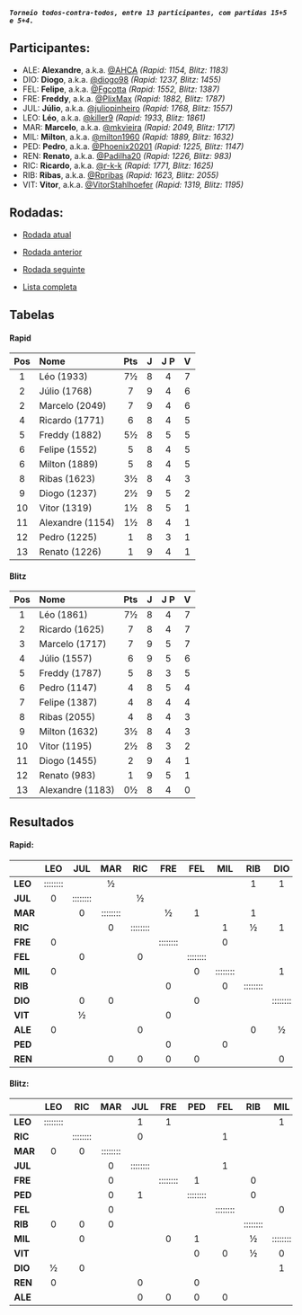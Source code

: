 ***`Torneio todos-contra-todos, entre 13 participantes, com partidas 15+5 e 5+4.`***

## Participantes:

* ALE: **Alexandre**, a.k.a. [@AHCA](https://www.lichess.org/@/AHCA) *(Rapid: 1154, Blitz: 1183)*
* DIO: **Diogo**, a.k.a. [@diogo98](https://www.lichess.org/@/diogo98) *(Rapid: 1237, Blitz: 1455)*
* FEL: **Felipe**, a.k.a. [@Fgcotta](https://www.lichess.org/@/Fgcotta) *(Rapid: 1552, Blitz: 1387)*
* FRE: **Freddy**, a.k.a. [@PlixMax](https://www.lichess.org/@/PlixMax) *(Rapid: 1882, Blitz: 1787)*
* JUL: **Júlio**, a.k.a. [@juliopinheiro](https://www.lichess.org/@/juliopinheiro) *(Rapid: 1768, Blitz: 1557)*
* LEO: **Léo**, a.k.a. [@killer9](https://www.lichess.org/@/killer9) *(Rapid: 1933, Blitz: 1861)*
* MAR: **Marcelo**, a.k.a. [@mkvieira](https://www.lichess.org/@/mkvieira) *(Rapid: 2049, Blitz: 1717)*
* MIL: **Milton**, a.k.a. [@milton1960](https://www.lichess.org/@/milton1960) *(Rapid: 1889, Blitz: 1632)*
* PED: **Pedro**, a.k.a. [@Phoenix20201](https://www.lichess.org/@/Phoenix20201) *(Rapid: 1225, Blitz: 1147)*
* REN: **Renato**, a.k.a. [@Padilha20](https://www.lichess.org/@/Padilha20) *(Rapid: 1226, Blitz: 983)*
* RIC: **Ricardo**, a.k.a. [@r-k-k](https://www.lichess.org/@/r-k-k) *(Rapid: 1771, Blitz: 1625)*
* RIB: **Ribas**, a.k.a. [@Rpribas](https://www.lichess.org/@/Rpribas) *(Rapid: 1623, Blitz: 2055)*
* VIT: **Vitor**, a.k.a. [@VitorStahlhoefer](https://www.lichess.org/@/VitorStahlhoefer) *(Rapid: 1319, Blitz: 1195)*

## Rodadas:

* [Rodada atual](https://grupo-de-xadrez.github.io/rodadas/10)

* [Rodada anterior](https://grupo-de-xadrez.github.io/rodadas/9)

* [Rodada seguinte](https://grupo-de-xadrez.github.io/rodadas/11)

* [Lista completa](https://grupo-de-xadrez.github.io/rodadas)

## Tabelas

#### Rapid

| Pos | Nome | Pts | J | J P | V |
| :---: | :--- | :---: | :---: | :---: | :---: |
| 1 | Léo (1933) | 7½ | 8 | 4 | 7 |
| 2 | Júlio (1768) | 7 | 9 | 4 | 6 |
| 2 | Marcelo (2049) | 7 | 9 | 4 | 6 |
| 4 | Ricardo (1771) | 6 | 8 | 4 | 5 |
| 5 | Freddy (1882) | 5½ | 8 | 5 | 5 |
| 6 | Felipe (1552) | 5 | 8 | 4 | 5 |
| 6 | Milton (1889) | 5 | 8 | 4 | 5 |
| 8 | Ribas (1623) | 3½ | 8 | 4 | 3 |
| 9 | Diogo (1237) | 2½ | 9 | 5 | 2 |
| 10 | Vitor (1319) | 1½ | 8 | 5 | 1 |
| 11 | Alexandre (1154) | 1½ | 8 | 4 | 1 |
| 12 | Pedro (1225) | 1 | 8 | 3 | 1 |
| 13 | Renato (1226) | 1 | 9 | 4 | 1 |

#### Blitz

| Pos | Nome | Pts | J | J P | V |
| :---: | :--- | :---: | :---: | :---: | :---: |
| 1 | Léo (1861) | 7½ | 8 | 4 | 7 |
| 2 | Ricardo (1625) | 7 | 8 | 4 | 7 |
| 3 | Marcelo (1717) | 7 | 9 | 5 | 7 |
| 4 | Júlio (1557) | 6 | 9 | 5 | 6 |
| 5 | Freddy (1787) | 5 | 8 | 3 | 5 |
| 6 | Pedro (1147) | 4 | 8 | 5 | 4 |
| 7 | Felipe (1387) | 4 | 8 | 4 | 4 |
| 8 | Ribas (2055) | 4 | 8 | 4 | 3 |
| 9 | Milton (1632) | 3½ | 8 | 4 | 3 |
| 10 | Vitor (1195) | 2½ | 8 | 3 | 2 |
| 11 | Diogo (1455) | 2 | 9 | 4 | 1 |
| 12 | Renato (983) | 1 | 9 | 5 | 1 |
| 13 | Alexandre (1183) | 0½ | 8 | 4 | 0 |

## Resultados

#### Rapid:

| | LEO | JUL | MAR | RIC | FRE | FEL | MIL | RIB | DIO | VIT | ALE | PED | REN |
| :--- | :---: | :---: | :---: | :---: | :---: | :---: | :---: | :---: | :---: | :---: | :---: | :---: | :---: |
| **LEO** | :::::::: |  | ½ |  |  |  |  | 1 | 1 |  |  |  | 1 |
| **JUL** | 0 | :::::::: |  | ½ |  |  |  |  |  |  | 1 | 1 | 1 |
| **MAR** |  | 0 | :::::::: |  | ½ | 1 |  | 1 |  |  |  | 1 |  |
| **RIC** |  |  | 0 | :::::::: |  |  | 1 | ½ | 1 |  |  |  |  |
| **FRE** | 0 |  |  |  | :::::::: |  | 0 |  |  |  | 1 |  |  |
| **FEL** |  | 0 |  | 0 |  | :::::::: |  |  |  | 1 | 1 |  |  |
| **MIL** | 0 |  |  |  |  | 0 | :::::::: |  | 1 | 1 |  |  |  |
| **RIB** |  |  |  |  | 0 |  | 0 | :::::::: |  | 1 |  | 1 |  |
| **DIO** |  | 0 | 0 |  |  | 0 |  |  | :::::::: | 1 |  |  |  |
| **VIT** |  | ½ |  |  | 0 |  |  |  |  | :::::::: |  |  | 0 |
| **ALE** | 0 |  |  | 0 |  |  |  | 0 | ½ |  | :::::::: |  |  |
| **PED** |  |  |  |  | 0 |  | 0 |  |  | 0 | 0 | :::::::: | 1 |
| **REN** |  |  | 0 | 0 | 0 | 0 |  |  | 0 |  |  |  | :::::::: |

#### Blitz:

| | LEO | RIC | MAR | JUL | FRE | PED | FEL | RIB | MIL | VIT | DIO | REN | ALE |
| :--- | :---: | :---: | :---: | :---: | :---: | :---: | :---: | :---: | :---: | :---: | :---: | :---: | :---: |
| **LEO** | :::::::: |  |  | 1 | 1 |  |  |  | 1 |  |  |  | 1 |
| **RIC** |  | :::::::: |  | 0 |  |  | 1 |  |  |  |  | 1 | 1 |
| **MAR** | 0 | 0 | :::::::: |  |  |  |  |  |  |  | 1 | 1 |  |
| **JUL** |  |  | 0 | :::::::: |  |  | 1 |  |  | 1 | 1 |  |  |
| **FRE** |  |  | 0 |  | :::::::: | 1 |  | 0 |  | 1 |  | 1 |  |
| **PED** |  |  | 0 | 1 |  | :::::::: |  | 0 |  |  |  |  |  |
| **FEL** |  |  | 0 |  |  |  | :::::::: |  | 0 |  | 1 | 1 |  |
| **RIB** | 0 | 0 | 0 |  |  |  |  | :::::::: |  |  |  |  | 1 |
| **MIL** |  | 0 |  |  | 0 | 1 |  | ½ | :::::::: |  |  |  |  |
| **VIT** |  |  |  |  |  | 0 | 0 | ½ | 0 | :::::::: | 1 |  |  |
| **DIO** | ½ | 0 |  |  |  |  |  |  | 1 |  | :::::::: | 0 | ½ |
| **REN** | 0 |  |  | 0 |  | 0 |  |  |  | 0 |  | :::::::: |  |
| **ALE** |  |  |  | 0 | 0 | 0 | 0 |  |  |  |  |  | :::::::: |

